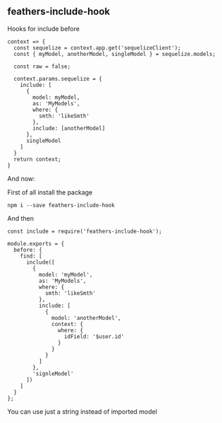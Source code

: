 ## feathers-include-hook

Hooks for include before
```
context => {
  const sequelize = context.app.get('sequelizeClient');
  const { myModel, anotherModel, singleModel } = sequelize.models;
  
  const raw = false;

  context.params.sequelize = {
    include: [
      {
        model: myModel,
        as: 'MyModels',
        where: {
          smth: 'likeSmth'
        },
        include: [anotherModel]
      },
      singleModel
    ]
  }
  return context;
}
```

And now:

First of all install the package
```
npm i --save feathers-include-hook
```

And then
```
const include = require('feathers-include-hook');

module.exports = {
  before: {
    find: [
      include([
        {
          model: 'myModel',
          as: 'MyModels',
          where: {
            smth: 'likeSmth'
          },
          include: [
            {
              model: 'anotherModel',
              context: {
                where: {
                  idField: '$user.id'
                }
              }
            }
          ]
        },
        'signleModel'
      ])
    ]
  }
};
```

You can use just a string instead of imported model